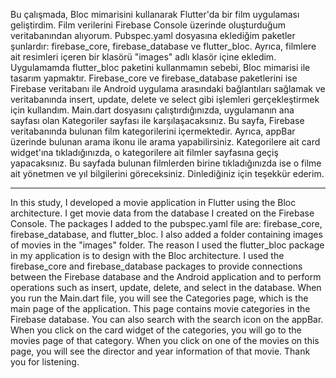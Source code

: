 Bu çalışmada, Bloc mimarisini kullanarak Flutter'da bir film uygulaması geliştirdim. Film verilerini Firebase Console üzerinde oluşturduğum veritabanından alıyorum. Pubspec.yaml dosyasına eklediğim paketler şunlardır: firebase_core, firebase_database ve flutter_bloc. Ayrıca, filmlere ait resimleri içeren bir klasörü "images" adlı klasör içine ekledim.
Uygulamamda flutter_bloc paketini kullanmamın sebebi, Bloc mimarisi ile tasarım yapmaktır. Firebase_core ve firebase_database paketlerini ise Firebase veritabanı ile Android uygulama arasındaki bağlantıları sağlamak ve veritabanında insert, update, delete ve select gibi işlemleri gerçekleştirmek için kullandım.
Main.dart dosyasını çalıştırdığınızda, uygulamanın ana sayfası olan Kategoriler sayfası ile karşılaşacaksınız. Bu sayfa, Firebase veritabanında bulunan film kategorilerini içermektedir. Ayrıca, appBar üzerinde bulunan arama ikonu ile arama yapabilirsiniz. Kategorilere ait card widget'ına tıkladığınızda, o kategorilere ait filmler sayfasına geçiş yapacaksınız. Bu sayfada bulunan filmlerden birine tıkladığınızda ise o filme ait yönetmen ve yıl bilgilerini göreceksiniz.
Dinlediğiniz için teşekkür ederim.

--------------------------------------------------

In this study, I developed a movie application in Flutter using the Bloc architecture. I get movie data from the database I created on the Firebase Console. The packages I added to the pubspec.yaml file are: firebase_core, firebase_database, and flutter_bloc. I also added a folder containing images of movies in the "images" folder.
The reason I used the flutter_bloc package in my application is to design with the Bloc architecture. I used the firebase_core and firebase_database packages to provide connections between the Firebase database and the Android application and to perform operations such as insert, update, delete, and select in the database.
When you run the Main.dart file, you will see the Categories page, which is the main page of the application. This page contains movie categories in the Firebase database. You can also search with the search icon on the appBar. When you click on the card widget of the categories, you will go to the movies page of that category. When you click on one of the movies on this page, you will see the director and year information of that movie.
Thank you for listening.

